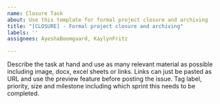 ```yaml
---
name: Closure Task
about: Use this template for formal project closure and archiving
title: "[CLOSURE] - Formal project closure and archiving"
labels: ''
assignees: AyeshaBoomgaard, KaylynFritz

---
```


Describe the task at hand and use as many relevant material as possible including image, docx, excel sheets or links. Links can just be pasted as URL and use the preview feature before posting the issue. Tag label, priority, size and milestone including which sprint this needs to be completed.
